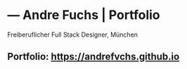 # — Andre Fuchs | Portfolio
Freiberuflicher Full Stack Designer, München

## Portfolio: https://andrefvchs.github.io
